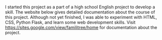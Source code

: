 
I started this project as a part of a high school English project to develop a skill. The website below gives detailed documentation about the course of this project. 
Although not yet finished, I was able to experiment with HTML, CSS, Python Flask, and learn some web development skills. 
Visit https://sites.google.com/view/familitree/home for documentation about the project. 
